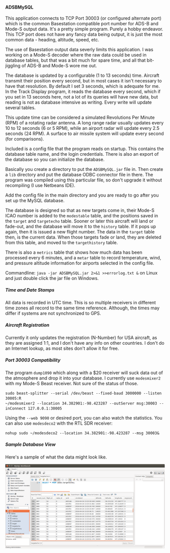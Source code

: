 #### ADSBMySQL
This application connects to TCP Port 30003 (or configured alternate port) which is the common Basestation compatible
port number for ADS-B and Mode-S output data. It's a pretty simple program. Purely a hobby endeavor. This TCP port does not have any fancy data being output, it is just the most common data - heading, altitude, speed, etc.

The use of Basestation output data severly limits this application. I was working on a Mode-S decoder where the raw data could be used in database tables, but that was a bit much for spare time, and all that bit-jiggling of ADS-B and Mode-S wore me out.

The database is updated by a configurable (1 to 13 seconds) time. Aircraft transmit their position every second, but in most cases it isn't necessary to have that resolution. By default I set 3 seconds, which is adequate for me. In the Track Display program, it reads the database every second, which if you set in 13 seconds here, not a lot of its queries will have new data, but reading is not as database intensive as writing. Every write will update several tables.

This update time can be considered a simulated Revolutions Per Minute (RPM) of a rotating radar antenna. A long range radar usually updates every 10 to 12 seconds (6 or 5 RPM), while an airport radar will update every 2.5 seconds (24 RPM). A surface to air missile system will update every second (for comparisons).

Included is a config file that the program reads on startup. This contains the database table name, and the login credentials. There is also an export of the database so you can initialize the database.

Basically you create a directory to put the ```ADSBMySQL.jar``` file in. Then create a ```lib``` directory and put the database ODBC connector file in there. The program was compiled using this particular file, so don't upgrade it without recompiling (I use Netbeans IDE).

Add the config file in the main directory and you are ready to go after you set up the MySQL database.

The database is designed so that as new targets come in, their Mode-S ICAO number is added to the ```modestable``` table, and the positions saved in the ```target``` and ```targetecho``` table. Sooner or later this aircraft will land or fade-out, and the database will move it to the ```history``` table. If it pops up again, then it is issued a new flight number. The data in the ```target``` table then, is the current data. When those targets fade or land, they are deleted from this table, and moved to the ```targethistory``` table.

There is also a ```metrics``` table that shows how much data has been processed every 6 minutes, and a ```metar``` table to record temperature, wind, and pressure altitude information for airports selected in the config file.

Commandline: ```java -jar ADSBMySQL.jar 2>&1 >>errorlog.txt &``` on Linux and just double click the jar file on Windows.

##### Time and Date Stamps
All data is recorded in UTC time. This is so multiple receivers in different time zones all record to the same time reference. Although, the times may differ if systems are not synchronized to GPS.

##### Aircraft Registration
Currently it only updates the registration (N-Number) for USA aircraft, as they are assigned 1:1, and I don't have any info on other countries. I don't do an Internet lookup, as most sites don't allow it for free.

##### Port 30003 Compatibility
The program ```dump1090``` which along with a $20 receiver will suck data out of the atmosphere and drop it into your database. I currently use ```modesmixer2``` with my Mode-S Beast receiver. Not sure of the status of those.
```
sudo beast-splitter --serial /dev/beast --fixed-baud 3000000 --listen 30005:R
~/modesmixer2 --location 34.382901:-98.423287 --outServer msg:30003 --inConnect 127.0.0.1:30005
```
Using the ```--web 9090``` or desired port, you can also watch the statistics. You can also use ```modesdeco2``` with the RTL SDR receiver:
```
nohup sudo ~/modesdeco2 --location 34.382901:-98.423287 --msg 30003&
```
##### Sample Database View
Here's a sample of what the data might look like.

![My image](screenshot.png)

